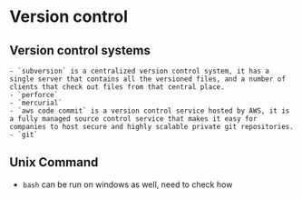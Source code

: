 # Version control

## Version control systems 
    - `subversion` is a centralized version control system, it has a single server that contains all the versioned files, and a number of clients that check out files from that central place.
    - `perforce`
    - `mercurial` 
    - `aws code commit` is a version control service hosted by AWS, it is a fully managed source control service that makes it easy for companies to host secure and highly scalable private git repositories.
    - `git` 

## Unix Command
- `bash` can be run on windows as well, need to check how